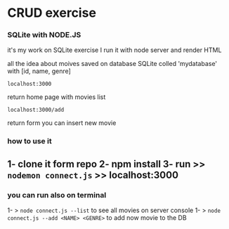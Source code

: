 # CRUD exercise 
### SQLite with NODE.JS


it's my work on SQLite exercise I run it with node server and render HTML 

all the idea about moives saved on database SQLite colled 'mydatabase' with [id, name, genre]

```
localhost:3000
``` 
return home page with movies list
```
localhost:3000/add
``` 
return form you can insert new movie 

 

### how to use it

1- clone it form repo
2- npm install
3- run >> ``` nodemon connect.js ``` >> localhost:3000
---

### you can run also on terminal

1- > ``` node connect.js --list ``` to see all movies on server console
1- > ``` node connect.js --add <NAME> <GENRE> ``` to add now movie to the DB 